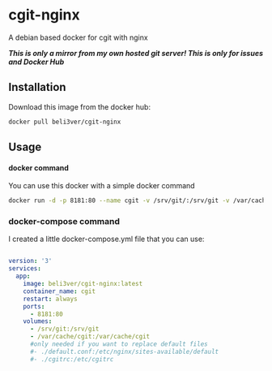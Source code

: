# cgit-nginx
A debian based docker for cgit with nginx

***This is only a mirror from my own hosted git server! This is only for issues and Docker Hub***

## Installation
Download this image from the docker hub:
```bash
docker pull beli3ver/cgit-nginx
```
## Usage

#### docker command
You can use this docker with a simple docker command
```bash
docker run -d -p 8181:80 --name cgit -v /srv/git/:/srv/git -v /var/cache/cgit:/var/cache/cgit beli3ver/cgit-nginx:latest
```
### docker-compose command
I created a little docker-compose.yml file that you can use:

```yaml

version: '3'
services:
  app:
    image: beli3ver/cgit-nginx:latest
    container_name: cgit
    restart: always
    ports:
      - 8181:80
    volumes:
      - /srv/git:/srv/git
      - /var/cache/cgit:/var/cache/cgit
      #only needed if you want to replace default files
      #- ./default.conf:/etc/nginx/sites-available/default
      #- ./cgitrc:/etc/cgitrc
```

